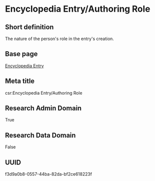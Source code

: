 # Encyclopedia Entry/Authoring Role
## Short definition
The nature of the person's role in the entry's creation.
## Base page
[Encyclopedia Entry](https://github.com/EuroCRIS/CASRAI-Dictionairies/blob/main/Objects/Encyclopedia%20Entry.md)
## Meta title
csr:Encyclopedia Entry/Authoring Role
## Research Admin Domain
True
## Research Data Domain
False
## UUID
f3d9a0b8-0557-44ba-82da-bf2ce618223f
